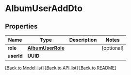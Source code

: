 # AlbumUserAddDto

## Properties
Name | Type | Description | Notes
------------ | ------------- | ------------- | -------------
**role** | [**AlbumUserRole**](AlbumUserRole.md) |  | [optional] 
**userId** | **UUID** |  | 

[[Back to Model list]](../README.md#documentation-for-models) [[Back to API list]](../README.md#documentation-for-api-endpoints) [[Back to README]](../README.md)


